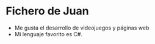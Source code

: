 # Fichero de Juan

* Me gusta el desarrollo de videojuegos y páginas web
* Mi lenguaje favorito es C#.